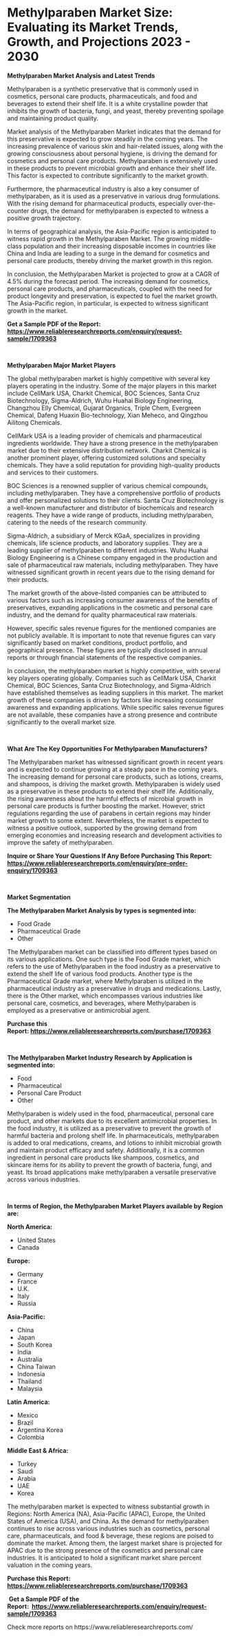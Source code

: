 <p><h1>Methylparaben Market Size: Evaluating its Market Trends, Growth, and Projections 2023 - 2030</h1></p><p><strong>Methylparaben Market Analysis and Latest Trends</strong></p>
<p><p>Methylparaben is a synthetic preservative that is commonly used in cosmetics, personal care products, pharmaceuticals, and food and beverages to extend their shelf life. It is a white crystalline powder that inhibits the growth of bacteria, fungi, and yeast, thereby preventing spoilage and maintaining product quality.</p><p>Market analysis of the Methylparaben Market indicates that the demand for this preservative is expected to grow steadily in the coming years. The increasing prevalence of various skin and hair-related issues, along with the growing consciousness about personal hygiene, is driving the demand for cosmetics and personal care products. Methylparaben is extensively used in these products to prevent microbial growth and enhance their shelf life. This factor is expected to contribute significantly to the market growth.</p><p>Furthermore, the pharmaceutical industry is also a key consumer of methylparaben, as it is used as a preservative in various drug formulations. With the rising demand for pharmaceutical products, especially over-the-counter drugs, the demand for methylparaben is expected to witness a positive growth trajectory.</p><p>In terms of geographical analysis, the Asia-Pacific region is anticipated to witness rapid growth in the Methylparaben Market. The growing middle-class population and their increasing disposable incomes in countries like China and India are leading to a surge in the demand for cosmetics and personal care products, thereby driving the market growth in this region.</p><p>In conclusion, the Methylparaben Market is projected to grow at a CAGR of 4.5% during the forecast period. The increasing demand for cosmetics, personal care products, and pharmaceuticals, coupled with the need for product longevity and preservation, is expected to fuel the market growth. The Asia-Pacific region, in particular, is expected to witness significant growth in the market.</p></p>
<p><strong>Get a Sample PDF of the Report:&nbsp; <a href="https://www.reliableresearchreports.com/enquiry/request-sample/1709363">https://www.reliableresearchreports.com/enquiry/request-sample/1709363</a></strong></p>
<p>&nbsp;</p>
<p><strong>Methylparaben Major Market Players</strong></p>
<p><p>The global methylparaben market is highly competitive with several key players operating in the industry. Some of the major players in this market include CellMark USA, Charkit Chemical, BOC Sciences, Santa Cruz Biotechnology, Sigma-Aldrich, Wuhu Huahai Biology Engineering, Changzhou Elly Chemical, Gujarat Organics, Triple Chem, Evergreen Chemical, Dafeng Huaxin Bio-technology, Xian Meheco, and Qingzhou Ailitong Chemicals.</p><p>CellMark USA is a leading provider of chemicals and pharmaceutical ingredients worldwide. They have a strong presence in the methylparaben market due to their extensive distribution network. Charkit Chemical is another prominent player, offering customized solutions and specialty chemicals. They have a solid reputation for providing high-quality products and services to their customers.</p><p>BOC Sciences is a renowned supplier of various chemical compounds, including methylparaben. They have a comprehensive portfolio of products and offer personalized solutions to their clients. Santa Cruz Biotechnology is a well-known manufacturer and distributor of biochemicals and research reagents. They have a wide range of products, including methylparaben, catering to the needs of the research community.</p><p>Sigma-Aldrich, a subsidiary of Merck KGaA, specializes in providing chemicals, life science products, and laboratory supplies. They are a leading supplier of methylparaben to different industries. Wuhu Huahai Biology Engineering is a Chinese company engaged in the production and sale of pharmaceutical raw materials, including methylparaben. They have witnessed significant growth in recent years due to the rising demand for their products.</p><p>The market growth of the above-listed companies can be attributed to various factors such as increasing consumer awareness of the benefits of preservatives, expanding applications in the cosmetic and personal care industry, and the demand for quality pharmaceutical raw materials.</p><p>However, specific sales revenue figures for the mentioned companies are not publicly available. It is important to note that revenue figures can vary significantly based on market conditions, product portfolio, and geographical presence. These figures are typically disclosed in annual reports or through financial statements of the respective companies.</p><p>In conclusion, the methylparaben market is highly competitive, with several key players operating globally. Companies such as CellMark USA, Charkit Chemical, BOC Sciences, Santa Cruz Biotechnology, and Sigma-Aldrich have established themselves as leading suppliers in this market. The market growth of these companies is driven by factors like increasing consumer awareness and expanding applications. While specific sales revenue figures are not available, these companies have a strong presence and contribute significantly to the overall market size.</p></p>
<p>&nbsp;</p>
<p><strong>What Are The Key Opportunities For Methylparaben Manufacturers?</strong></p>
<p><p>The Methylparaben market has witnessed significant growth in recent years and is expected to continue growing at a steady pace in the coming years. The increasing demand for personal care products, such as lotions, creams, and shampoos, is driving the market growth. Methylparaben is widely used as a preservative in these products to extend their shelf life. Additionally, the rising awareness about the harmful effects of microbial growth in personal care products is further boosting the market. However, strict regulations regarding the use of parabens in certain regions may hinder market growth to some extent. Nevertheless, the market is expected to witness a positive outlook, supported by the growing demand from emerging economies and increasing research and development activities to improve the safety of methylparaben.</p></p>
<p><strong>Inquire or Share Your Questions If Any Before Purchasing This Report: <a href="https://www.reliableresearchreports.com/enquiry/pre-order-enquiry/1709363">https://www.reliableresearchreports.com/enquiry/pre-order-enquiry/1709363</a></strong></p>
<p>&nbsp;</p>
<p><strong>Market Segmentation</strong></p>
<p><strong>The Methylparaben Market Analysis by types is segmented into:</strong></p>
<p><ul><li>Food Grade</li><li>Pharmaceutical Grade</li><li>Other</li></ul></p>
<p><p>The Methylparaben market can be classified into different types based on its various applications. One such type is the Food Grade market, which refers to the use of Methylparaben in the food industry as a preservative to extend the shelf life of various food products. Another type is the Pharmaceutical Grade market, where Methylparaben is utilized in the pharmaceutical industry as a preservative in drugs and medications. Lastly, there is the Other market, which encompasses various industries like personal care, cosmetics, and beverages, where Methylparaben is employed as a preservative or antimicrobial agent.</p></p>
<p><strong>Purchase this Report:&nbsp;<a href="https://www.reliableresearchreports.com/purchase/1709363">https://www.reliableresearchreports.com/purchase/1709363</a></strong></p>
<p>&nbsp;</p>
<p><strong>The Methylparaben Market Industry Research by Application is segmented into:</strong></p>
<p><ul><li>Food</li><li>Pharmaceutical</li><li>Personal Care Product</li><li>Other</li></ul></p>
<p><p>Methylparaben is widely used in the food, pharmaceutical, personal care product, and other markets due to its excellent antimicrobial properties. In the food industry, it is utilized as a preservative to prevent the growth of harmful bacteria and prolong shelf life. In pharmaceuticals, methylparaben is added to oral medications, creams, and lotions to inhibit microbial growth and maintain product efficacy and safety. Additionally, it is a common ingredient in personal care products like shampoos, cosmetics, and skincare items for its ability to prevent the growth of bacteria, fungi, and yeast. Its broad applications make methylparaben a versatile preservative across various industries.</p></p>
<p>&nbsp;</p>
<p><strong>In terms of Region, the Methylparaben Market Players available by Region are:</strong></p>
<p>
    <p> <strong> North America: </strong>
        <ul>
            <li>United States</li>
            <li>Canada</li>
        </ul>
        </p> 
    <p> <strong> Europe: </strong>
        <ul>
            <li>Germany</li>
            <li>France</li>
            <li>U.K.</li>
            <li>Italy</li>
            <li>Russia</li>
        </ul>
        </p> 
    <p> <strong> Asia-Pacific: </strong>
        <ul>
            <li>China</li>
            <li>Japan</li>
            <li>South Korea</li>
            <li>India</li>
            <li>Australia</li>
            <li>China Taiwan</li>
            <li>Indonesia</li>
            <li>Thailand</li>
            <li>Malaysia</li>
        </ul>
        </p> 
    <p> <strong> Latin America: </strong>
        <ul>
            <li>Mexico</li>
            <li>Brazil</li>
            <li>Argentina Korea</li>
            <li>Colombia</li>
        </ul>
        </p> 
    <p> <strong> Middle East & Africa: </strong>
        <ul>
            <li>Turkey</li>
            <li>Saudi</li>
            <li>Arabia</li>
            <li>UAE</li>
            <li>Korea</li>
        </ul>
    </p>
    </p>
<p><p>The methylparaben market is expected to witness substantial growth in Regions: North America (NA), Asia-Pacific (APAC), Europe, the United States of America (USA), and China. As the demand for methylparaben continues to rise across various industries such as cosmetics, personal care, pharmaceuticals, and food & beverage, these regions are poised to dominate the market. Among them, the largest market share is projected for APAC due to the strong presence of the cosmetics and personal care industries. It is anticipated to hold a significant market share percent valuation in the coming years.</p></p>
<p><strong>Purchase this Report: <a href="https://www.reliableresearchreports.com/purchase/1709363">https://www.reliableresearchreports.com/purchase/1709363</a></strong></p>
<p>&nbsp;<strong>Get a Sample PDF of the Report:&nbsp;&nbsp;<a href="https://www.reliableresearchreports.com/enquiry/request-sample/1709363">https://www.reliableresearchreports.com/enquiry/request-sample/1709363</a></strong></p>
<p><strong></strong></p>
<p>Check more reports on https://www.reliableresearchreports.com/</p>